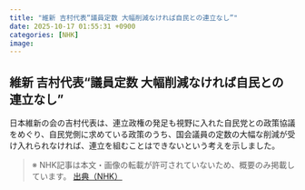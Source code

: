 ```yaml
---
title: "維新 吉村代表“議員定数 大幅削減なければ自民との連立なし”"
date: 2025-10-17 01:55:31 +0900
categories: [NHK]
image: 
---
```

## 維新 吉村代表“議員定数 大幅削減なければ自民との連立なし”

日本維新の会の吉村代表は、連立政権の発足も視野に入れた自民党との政策協議をめぐり、自民党側に求めている政策のうち、国会議員の定数の大幅な削減が受け入れられなければ、連立を組むことはできないという考えを示しました。

> ※ NHK記事は本文・画像の転載が許可されていないため、概要のみ掲載しています。
[出典（NHK）](http://www3.nhk.or.jp/news/html/20251017/k10014951701000.html)
